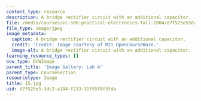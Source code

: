 ```yaml
---
content_type: resource
description: A bridge rectifier circuit with an additional capacitor.
file: /media/courses/ec-s06-practical-electronics-fall-2004/d7f525e53dc2a184f21331f55f8f3fda_15.jpg
file_type: image/jpeg
image_metadata:
  caption: A bridge rectifier circuit with an additional capacitor.
  credit: 'Credit: Image courtesy of MIT OpenCourseWare.'
  image-alt: A bridge rectifier circuit with an additional capacitor.
learning_resource_types: []
ocw_type: OCWImage
parent_title: 'Image Gallery: Lab 4'
parent_type: CourseSection
resourcetype: Image
title: 15.jpg
uid: d7f525e5-3dc2-a184-f213-31f55f8f3fda
---
```

